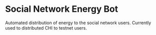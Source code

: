 # Social Network Energy Bot

Automated distribution of energy to the social network users. Currently used
to distributed CHI to testnet users.
